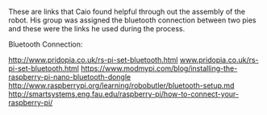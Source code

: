 

These are links that Caio found helpful through out the assembly of the robot. His group was assigned the bluetooth connection between two pies and these were the links he used during the process.

Bluetooth Connection:

http://www.pridopia.co.uk/rs-pi-set-bluetooth.html www.pridopia.co.uk/rs-pi-set-bluetooth.html https://www.modmypi.com/blog/installing-the-raspberry-pi-nano-bluetooth-dongle http://www.raspberrypi.org/learning/robobutler/bluetooth-setup.md http://smartsystems.eng.fau.edu/raspberry-pi/how-to-connect-your-raspberry-pi/
